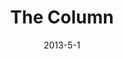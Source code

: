 ---
layout: portfolio-post
title: "The Column"
date: 2013-5-1
tags: 
    - C#
    - OpenGL
    - OpenTK

type: game

include: false

images:
    - "../../assets/images/place.png"

description: "A C# OpenGL 3D Graphics program."
---